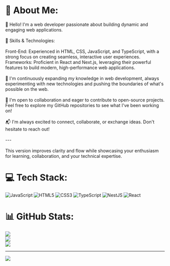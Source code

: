 # 💫 About Me:
👋 Hello! I'm a web developer passionate about building dynamic and engaging web applications.<br><br>🔧 Skills & Technologies:<br><br>Front-End: Experienced in HTML, CSS, JavaScript, and TypeScript, with a strong focus on creating seamless, interactive user experiences.<br>Frameworks: Proficient in React and Next.js, leveraging their powerful features to build modern, high-performance web applications.<br><br>🌱 I'm continuously expanding my knowledge in web development, always experimenting with new technologies and pushing the boundaries of what's possible on the web.<br><br>🌟 I'm open to collaboration and eager to contribute to open-source projects. Feel free to explore my GitHub repositories to see what I've been working on!<br><br>📬 I'm always excited to connect, collaborate, or exchange ideas. Don't hesitate to reach out!<br><br>---<br><br>This version improves clarity and flow while showcasing your enthusiasm for learning, collaboration, and your technical expertise.


# 💻 Tech Stack:
![JavaScript](https://img.shields.io/badge/javascript-%23323330.svg?style=for-the-badge&logo=javascript&logoColor=%23F7DF1E) ![HTML5](https://img.shields.io/badge/html5-%23E34F26.svg?style=for-the-badge&logo=html5&logoColor=white) ![CSS3](https://img.shields.io/badge/css3-%231572B6.svg?style=for-the-badge&logo=css3&logoColor=white) ![TypeScript](https://img.shields.io/badge/typescript-%23007ACC.svg?style=for-the-badge&logo=typescript&logoColor=white) ![NestJS](https://img.shields.io/badge/nestjs-%23E0234E.svg?style=for-the-badge&logo=nestjs&logoColor=white) ![React](https://img.shields.io/badge/react-%2320232a.svg?style=for-the-badge&logo=react&logoColor=%2361DAFB)
# 📊 GitHub Stats:
![](https://github-readme-stats.vercel.app/api?username=kommmal&theme=tokyonight&hide_border=false&include_all_commits=true&count_private=false)<br/>
![](https://github-readme-streak-stats.herokuapp.com/?user=kommmal&theme=tokyonight&hide_border=false)<br/>
![](https://github-readme-stats.vercel.app/api/top-langs/?username=kommmal&theme=tokyonight&hide_border=false&include_all_commits=true&count_private=false&layout=compact)

---
[![](https://visitcount.itsvg.in/api?id=kommmal&icon=0&color=0)](https://visitcount.itsvg.in)

<!-- Proudly created with GPRM ( https://gprm.itsvg.in ) -->
